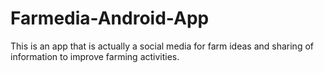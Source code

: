 # Farmedia-Android-App
This is an app that is actually a social media for farm ideas and sharing of information to improve farming activities. 
